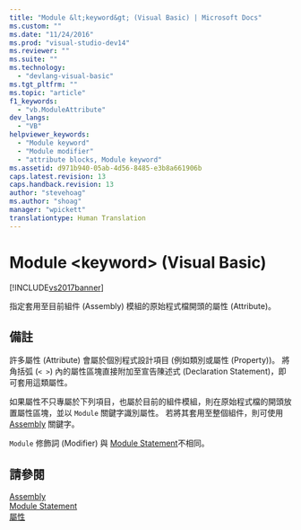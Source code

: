 ```yaml
---
title: "Module &lt;keyword&gt; (Visual Basic) | Microsoft Docs"
ms.custom: ""
ms.date: "11/24/2016"
ms.prod: "visual-studio-dev14"
ms.reviewer: ""
ms.suite: ""
ms.technology: 
  - "devlang-visual-basic"
ms.tgt_pltfrm: ""
ms.topic: "article"
f1_keywords: 
  - "vb.ModuleAttribute"
dev_langs: 
  - "VB"
helpviewer_keywords: 
  - "Module keyword"
  - "Module modifier"
  - "attribute blocks, Module keyword"
ms.assetid: d971b940-05ab-4d56-8485-e3b8a661906b
caps.latest.revision: 13
caps.handback.revision: 13
author: "stevehoag"
ms.author: "shoag"
manager: "wpickett"
translationtype: Human Translation
---
```

# Module &lt;keyword&gt; (Visual Basic)
[!INCLUDE[vs2017banner](../../../csharp/includes/vs2017banner.md)]

指定套用至目前組件 \(Assembly\) 模組的原始程式檔開頭的屬性 \(Attribute\)。  
  
## 備註  
 許多屬性 \(Attribute\) 會屬於個別程式設計項目 \(例如類別或屬性 \(Property\)\)。  將角括弧 \(`< >`\) 內的屬性區塊直接附加至宣告陳述式 \(Declaration Statement\)，即可套用這類屬性。  
  
 如果屬性不只專屬於下列項目，也屬於目前的組件模組，則在原始程式檔的開頭放置屬性區塊，並以 `Module` 關鍵字識別屬性。  若將其套用至整個組件，則可使用 [Assembly](../../../visual-basic/language-reference/modifiers/assembly.md) 關鍵字。  
  
 `Module` 修飾詞 \(Modifier\) 與 [Module Statement](../../../visual-basic/language-reference/statements/module-statement.md)不相同。  
  
## 請參閱  
 [Assembly](../../../visual-basic/language-reference/modifiers/assembly.md)   
 [Module Statement](../../../visual-basic/language-reference/statements/module-statement.md)   
 [屬性](../Topic/Attributes%20\(C%23%20and%20Visual%20Basic\).md)